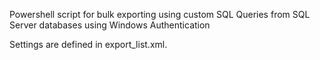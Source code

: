 Powershell script for bulk exporting using custom SQL Queries from SQL Server databases using Windows Authentication

Settings are defined in export_list.xml.